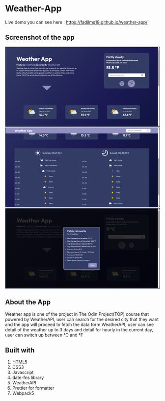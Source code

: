 # Weather-App

Live demo you can see here : https://fadilms18.github.io/weather-app/

## Screenshot of the app

![Screenshot](./src/images/weather-app-ss.png)
![Screenshot](./src/images/weather-app-ss2.png)
![Screenshot](./src/images/weather-app-ss3.png)

## About the App

Weather app is one of the project in The Odin Project(TOP) course that powered by WeatherAPI, user can search for the desired city that they want and the app will proceed to fetch the data form WeatherAPI, user can see detail of the weather up to 3 days and detail for hourly in the current day, user can switch up between °C and °F 

## Built with
1. HTML5
2. CSS3
3. Javascript
4. date-fns library
5. WeatherAPI
6. Prettier for formatter
7. Webpack5